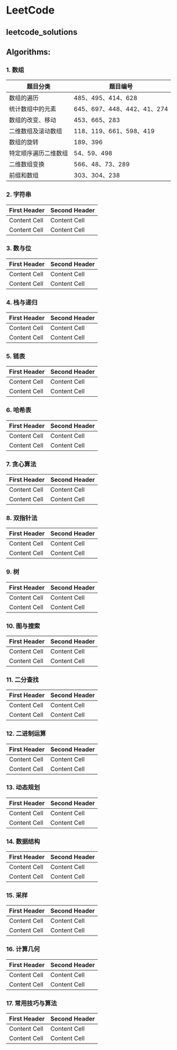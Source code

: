 # LeetCode
## leetcode_solutions



## Algorithms:
### 1. 数组
|  题目分类      |     题目编号    |
| ------------- | ------------- |
| 数组的遍历            |485、495、414、628|
| 统计数组中的元素      |645、697、448、442、41、274|
| 数组的改变、移动      |453、665、283|
| 二维数组及滚动数组    | 118、119、661、598、419|
| 数组的旋转           | 189、396|
| 特定顺序遍历二维数组  | 54、59、498|
| 二维数组变换         | 566、48、73、289|
| 前缀和数组           | 303、304、238|





### 2. 字符串
| First Header  | Second Header |
| ------------- | ------------- |
| Content Cell  | Content Cell  |
| Content Cell  | Content Cell  |

### 3. 数与位
| First Header  | Second Header |
| ------------- | ------------- |
| Content Cell  | Content Cell  |
| Content Cell  | Content Cell  |

### 4. 栈与递归
| First Header  | Second Header |
| ------------- | ------------- |
| Content Cell  | Content Cell  |
| Content Cell  | Content Cell  |

### 5. 链表
| First Header  | Second Header |
| ------------- | ------------- |
| Content Cell  | Content Cell  |
| Content Cell  | Content Cell  |

### 6. 哈希表
| First Header  | Second Header |
| ------------- | ------------- |
| Content Cell  | Content Cell  |
| Content Cell  | Content Cell  |

### 7. 贪心算法
| First Header  | Second Header |
| ------------- | ------------- |
| Content Cell  | Content Cell  |
| Content Cell  | Content Cell  |

### 8. 双指针法
| First Header  | Second Header |
| ------------- | ------------- |
| Content Cell  | Content Cell  |
| Content Cell  | Content Cell  |

### 9. 树
| First Header  | Second Header |
| ------------- | ------------- |
| Content Cell  | Content Cell  |
| Content Cell  | Content Cell  |

### 10. 图与搜索
| First Header  | Second Header |
| ------------- | ------------- |
| Content Cell  | Content Cell  |
| Content Cell  | Content Cell  |

### 11. 二分查找
| First Header  | Second Header |
| ------------- | ------------- |
| Content Cell  | Content Cell  |
| Content Cell  | Content Cell  |

### 12. 二进制运算
| First Header  | Second Header |
| ------------- | ------------- |
| Content Cell  | Content Cell  |
| Content Cell  | Content Cell  |

### 13. 动态规划
| First Header  | Second Header |
| ------------- | ------------- |
| Content Cell  | Content Cell  |
| Content Cell  | Content Cell  |

### 14. 数据结构
| First Header  | Second Header |
| ------------- | ------------- |
| Content Cell  | Content Cell  |
| Content Cell  | Content Cell  |

### 15. 采样
| First Header  | Second Header |
| ------------- | ------------- |
| Content Cell  | Content Cell  |
| Content Cell  | Content Cell  |

### 16. 计算几何
| First Header  | Second Header |
| ------------- | ------------- |
| Content Cell  | Content Cell  |
| Content Cell  | Content Cell  |

### 17. 常用技巧与算法
| First Header  | Second Header |
| ------------- | ------------- |
| Content Cell  | Content Cell  |
| Content Cell  | Content Cell  |